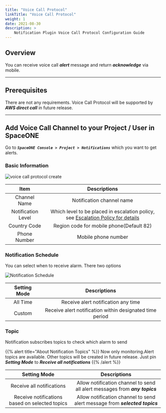 ```yaml
---
title: "Voice Call Protocol"
linkTitle: "Voice Call Protocol"
weight: 1
date: 2021-08-30
description: >
    Notification Plugin Voice Call Protocol Configuration Guide
---
```


## Overview

You can receive voice call _**alert**_ message and return _**acknowledge**_ via mobile.

---

## Prerequisites

There are not any requirements.
Voice Call Protocol will be supported by _**AWS direct call**_ in future release.


---
## Add Voice Call Channel to your Project / User in SpaceONE 
Go to _**`SpaceONE Console > Project > Notifications`**_ which you want to get alerts.

### Basic Information

![voice call protocol create](/docs/guides/user_guide/notification/notification_img/voice_call_protocol_01.png)

|Item|Descriptions|
|:--:|:--:|
|Channel Name|Notification channel name|
|Notification Level|Which level to be placed in escalation policy, see [Escalation Policy for details](/docs/guides/admin_guide/monitoring/alert_manager/escalation-policy/)|
|Country Code|Region code for mobile phone(Default 82)|
|Phone Number|Mobile phone number|


### Notification Schedule

You can select when to receive alarm. There two options

![Notification Schedule](/docs/guides/user_guide/notification/notification_img/notification_img_01.png)

|Setting Mode|Descriptions|
|:--:|:--:|
|All Time|Receive alert notification any time|
|Custom|Receive alert notification within designated time period|

### Topic

Notification subscribes topics to check which alarm to send

{{% alert title="About Notification Topics" %}}
Now only monitoring.Alert topics are available. Other topics will be created in future release.
Just pin _**Setting Mode**_ to _**Receive all notifications**_
{{% /alert %}}

|Setting Mode|Descriptions|
|:--:|:--:|
|Receive all notifications|Allow notification channel to send all alert messages from _**any topics**_|
|Receive notifications based on selected topics|Allow notification channel to send alert message from _**selected topics**_|

